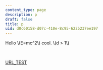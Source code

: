 ```yaml
---
content_type: page
description: p
draft: false
title: p
uid: d0c60158-d07c-410e-8c95-6225237ee197
---
```

Hello \\(E=mc^2\\) cool. \\(d > 1\\)

 

[URL\_TEST](http://www.google.com/url_%28with%29ter%28%29_test/)